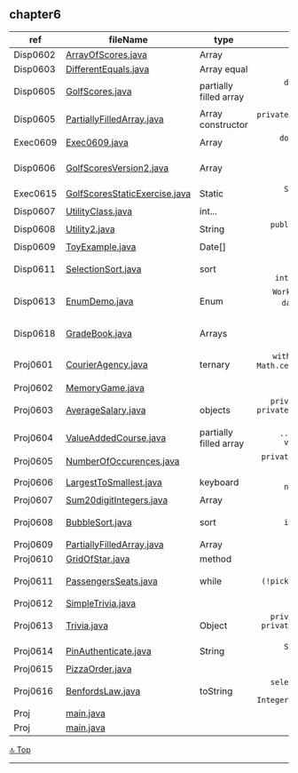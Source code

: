 chapter6
---
[top]: topOfThePage

ref | fileName | type | shown
--- | --- | --- | ---:
Disp0602 | [ ArrayOfScores.java ]( chapter6/src/ArrayOfScores.java )        | Array | `double[] score = new double[5];`
Disp0603 | [ DifferentEquals.java ]( chapter6/src/DifferentEquals.java )    | Array equal | `boolean equalArrays(int[] a, int[] b)`
Disp0605 | [ GolfScores.java ]( chapter6/src/GolfScores.java )              | partially filled array | `double[] score = new double[MAX_NUM]; int numUsed = 0; numUsed = fillArray(score); showDifference(score, numUsed);`
Disp0605 | [ PartiallyFilledArray.java ]( chapter6/src/PartiallyFilledArray.java ) | Array constructor | `private int maxNumberElements; private double[] a; private int numberUsed;`
Exec0609 | [ Exec0609.java ]( chapter6/src/Exec0609.java )                  | Array | ` double[] a = {1.2, 2.1, 3.3, 2.5, 4.5,7.9, 5.4, 8.7, 9.9, 1.0};`
Disp0606 | [ GolfScoresVersion2.java ]( chapter6/src/GolfScoresVersion2.java )              | Array | `PartiallyFilledArray score = new PartiallyFilledArray(MAX_NUMBER_SCORES); fillArray(score); showDifference(score);`
Exec0615 | [ GolfScoresStaticExercise.java ]( chapter6/src/GolfScoresStaticExercise.java ) | Static | `System.out.println("Enter golf scores:"); fillArray(); showDifference();`
Disp0607 | [ UtilityClass.java ]( chapter6/src/UtilityClass.java )          | int... | `public static int max(int... arg) {`
Disp0608 | [ Utility2.java ]( chapter6/src/Utility2.java )                  | String | `public static String censor(String sentence, String... unwanted) {`
Disp0609 | [ ToyExample.java ]( chapter6/src/ToyExample.java )              | Date[] | ` private Date[] a; `
Disp0611 | [ SelectionSort.java ]( chapter6/src/SelectionSort.java )        | sort | `int indexOfNextSmallest = indexOfSmallest(index, a, numberUsed); interchange(index, indexOfNextSmallest, a);`
Disp0613 | [ EnumDemo.java ]( chapter6/src/EnumDemo.java )                  | Enum | `WorkDay startDay = WorkDay.MONDAY;` `WorkDay[] day = WorkDay.values();` `Flavor favourite = Flavor.valueOf(answer);`
Disp0618 | [ GradeBook.java ]( chapter6/src/GradeBook.java )                | Arrays | `public static void main(String[] args) { GradeBook book = new GradeBook();  book.display(); }`
Proj0601 | [ CourierAgency.java ]( chapter6/src/CourierAgency.java )        | ternary | `withinCity[i] =keyboard.nextBoolean();` `cost= Math.ceil(parcel[i])*2; cost += withinCity[i] ? 20 : 40;`
Proj0602 | [ MemoryGame.java ]( chapter6/src/MemoryGame.java ) |  | ` `
Proj0603 | [ AverageSalary.java ]( chapter6/src/AverageSalary.java )        | objects | `private int[] salary; private int[] otHours; private int[] otPay; private int[] grossSalary; private int ...`
Proj0604 | [ ValueAddedCourse.java ]( chapter6/src/ValueAddedCourse.java )  | partially filled array | `... fillArray()... add(int newElement) ... validateMarks() ... delete(int index) ...`
Proj0605 | [ NumberOfOccurences.java ]( chapter6/src/NumberOfOccurences.java ) |  | `private static void selectionSort(int[] a, int numberUsed) {`
Proj0606 | [ LargestToSmallest.java ]( chapter6/src/LargestToSmallest.java ) | keyboard | `while (keyboard.hasNextInt() && (index < num.length)) { next = keyboard.nextInt();`
Proj0607 | [ Sum20digitIntegers.java ]( chapter6/src/Sum20digitIntegers.java ) | Array | `for (int i = 0; (i < used1) || (i < used2); i++) {` `digit = Character.digit(d.charAt(i), 10); repeat = true;`
Proj0608 | [ BubbleSort.java ]( chapter6/src/BubbleSort.java )              | sort | `for (index = 0; index < numberUsed - 1; index++) { if (a[index] > a[index + 1]) { interchange(index, index + 1, a);}`
Proj0609 | [ PartiallyFilledArray.java ]( chapter6/src/PartiallyFilledArray.java ) | Array | `increaseCapacity(maxNumberElements * 2);`
Proj0610 | [ GridOfStar.java ]( chapter6/src/GridOfStar.java )              | method | `GridOfStar.start();`
Proj0611 | [ PassengersSeats.java ]( chapter6/src/PassengersSeats.java )    | while | `innerloop: while (toContNext) { ...; if (!pickSeat(pick)) { break innerloop; } else if (...`
Proj0612 | [ SimpleTrivia.java ]( chapter6/src/SimpleTrivia.java ) |  | ` `
Proj0613 | [ Trivia.java ]( chapter6/src/Trivia.java )                      | Object | `private Trivia[] arr = new Trivia[MAX_SIZE];` `private Trivia(String question, String answer, int point) {`
Proj0614 | [ PinAuthenticate.java ]( chapter6/src/PinAuthenticate.java )    | String | `String ch = keyIn.substring(i, i + 1); if (!assignDigit.contains(ch)) {`
Proj0615 | [ PizzaOrder.java ]( chapter6/src/PizzaOrder.java ) |  | ` `
Proj0616 | [ BenfordsLaw.java ]( chapter6/src/BenfordsLaw.java )            | toString | `selected = Integer.toString(data).charAt(0); index = Integer.parseInt(Character.toString(selected));`
Proj | [ main.java ]( chapter6/src/main.java ) |  | ` `
Proj | [ main.java ]( chapter6/src/main.java ) |  | ` `

<!--- MacBook GMax has failed to Git push for two days, due to authentication. 
Checked on email axxxx43525@g for details. 
For this, will email these java files to desktop for git push. --->

[:top: Top](#top)

---
